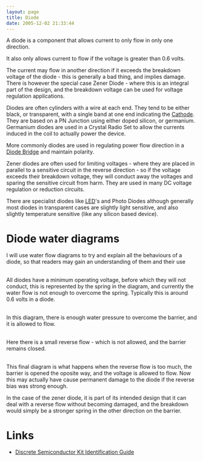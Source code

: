 ```yaml
---
layout: page
title: Diode
date: 2005-12-02 21:33:44
---
```


A diode is a component that allows current to only flow in only one direction.

It also only allows current to flow if the voltage is greater than 0.6 volts.
</p>
<p>The current may flow in another direction if it exceeds the breakdown voltage of the diode - this is generally a bad thing, and implies damage. There is however the special case Zener Diode - where this is an integral part of the design, and the breakdown voltage can be used for voltage regulation applications.
</p>
<p>Diodes are often cylinders with a wire at each end. They tend to be either black, or transparent, with a single band at one end indicating the <a class="wiki" href="/wiki/cathode.html" title="The Negative Electrode">Cathode</a>. They are based on a PN Junction using either doped silicon, or germanium. Germanium diodes are used in a Crystal Radio Set to allow the currents induced in the coil to actually power the device.
</p>
<p>More commonly diodes are used in regulating power flow direction in a <a class="wiki" href="/wiki/diode_bridge.html" title="Diode Bridge">Diode Bridge</a> and maintain polarity.
</p>
<p>Zener diodes are often used for limiting voltages - where they are placed in parallel to a sensitive circuit in the reverse direction - so if the voltage exceeds their breakdown voltage, they will conduct away the voltages and sparing the sensitive circuit from harm. They are used in many DC voltage regulation or reduction circuits.
</p>
<p>There are specialist diodes like <a class="wiki" href="/wiki/led.html" title="Light Emitting Diode">LED</a>'s and Photo Diodes although generally most diodes in transparent cases are slightly light sensitive, and also slightly temperature sensitive (like any silicon based device).
</p>
<h1  id="Diode_water_diagrams">Diode water diagrams</h1>
<p>I will use water flow diagrams to try and explain all the behaviours of a diode, so that readers may gain an understanding of them and their use
</p>
<p>
<br/>All diodes have a minimum operating voltage, before which they will not conduct, this is represented by the spring in the diagram, and currently the water flow is not enough to overcome the spring. Typically this is around 0.6 volts in a diode.
</p>
<p>
<br/>In this diagram, there is enough water pressure to overcome the barrier, and it is allowed to flow.
</p>
<p>
<br/>Here there is a small reverse flow - which is not allowed, and the barrier remains closed.
</p>
<p>
<br/>This final diagram is what happens when the reverse flow is too much, the barrier is opened the oposite way, and the voltage is allowed to flow. Now this may actually have cause permanent damage to the diode if the reverse bias was strong enough.
</p>
<p>In the case of the zener diode, it is part of its intended design that it can deal with a reverse flow without becoming damaged, and the breakdown would simply be a stronger spring in the other direction on the barrier.
</p>
<h1  id="Links">Links</h1>

* [Discrete Semiconductor Kit Identification Guide](https://learn.sparkfun.com/tutorials/discrete-semiconductor-kit-identification-guide/diodes)
